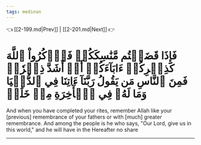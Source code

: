 ```yaml
---
tags: medinan
---
```


👈 [[2-199.md|Prev]] | [[2-201.md|Next]] 👉

# فَإِذَا قَضَيۡتُم مَّنَٰسِكَكُمۡ فَٱذۡكُرُواْ ٱللَّهَ كَذِكۡرِكُمۡ ءَابَآءَكُمۡ أَوۡ أَشَدَّ ذِكۡرٗاۗ فَمِنَ ٱلنَّاسِ مَن يَقُولُ رَبَّنَآ ءَاتِنَا فِي ٱلدُّنۡيَا وَمَا لَهُۥ فِي ٱلۡأٓخِرَةِ مِنۡ خَلَٰقٖ

And when you have completed your rites, remember Allah like your [previous] remembrance of your fathers or with [much] greater remembrance. And among the people is he who says, "Our Lord, give us in this world," and he will have in the Hereafter no share

---

